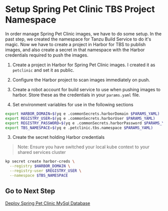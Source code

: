 # Setup Spring Pet Clinic TBS Project Namespace

In order manage Spring Pet Clinic images, we have to do some setup.  In the past step, we created the namespace for Tanzu Build Service to do it's magic.  Now we have to create a project in Harbor for TBS to publish images, and also create a secret in that namespace with the Harbor credentials required to push the images.

1. Create a project in Harbor for Spring Pet Clinic images.  I created it as `petclinic` and set it as public.

2. Configure the Harbor project to scan images immediately on push.

3. Create a robot account for build service to use when pushing images to harbor.  Store these as the credentials in your `params.yaml` file.

4. Set environment variables for use in the following sections

```bash
export HARBOR_DOMAIN=$(yq e .commonSecrets.harborDomain $PARAMS_YAML)
export REGISTRY_USER=$(yq e .commonSecrets.harborUser $PARAMS_YAML)
export REGISTRY_PASSWORD=$(yq e .commonSecrets.harborPassword $PARAMS_YAML)
export TBS_NAMESPACE=$(yq e .petclinic.tbs.namespace $PARAMS_YAML)
```

3. Create the secret holding Harbor credentials

>Note: Ensure you have switched your local kube context to your shared services cluster

```bash
kp secret create harbor-creds \
  --registry $HARBOR_DOMAIN \
  --registry-user $REGISTRY_USER \
  --namespace $TBS_NAMESPACE
```

## Go to Next Step

[Deploy Spring Pet Clinic MySql Database](06-petclinic-db.md)